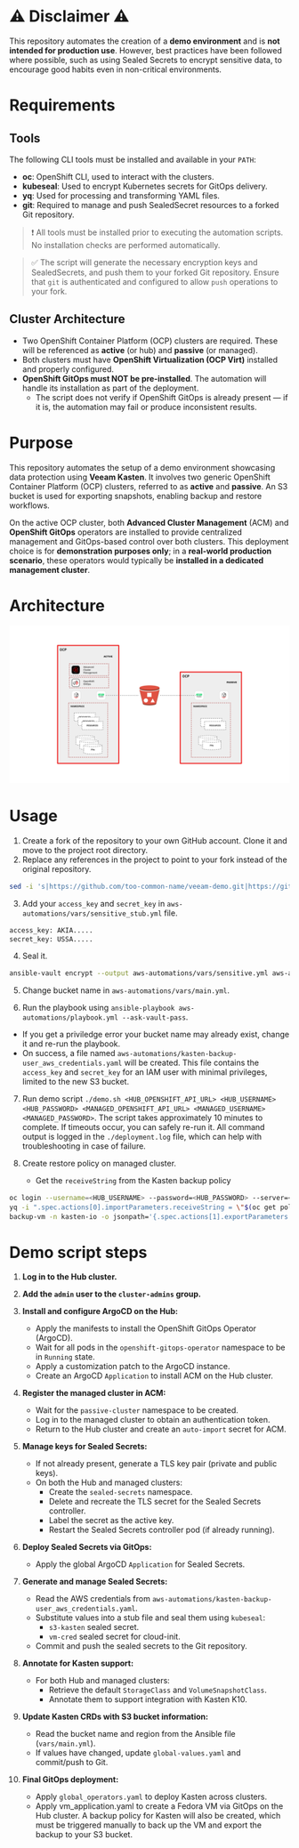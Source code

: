 # ⚠️ Disclaimer ⚠️
This repository automates the creation of a **demo environment** and is **not intended for production use**.
However, best practices have been followed where possible, such as using Sealed Secrets to encrypt sensitive data, to encourage good habits even in non-critical environments. 

# Requirements

## Tools

The following CLI tools must be installed and available in your `PATH`:

- **oc**: OpenShift CLI, used to interact with the clusters.
- **kubeseal**: Used to encrypt Kubernetes secrets for GitOps delivery.
- **yq**: Used for processing and transforming YAML files.
- **git**: Required to manage and push SealedSecret resources to a forked Git repository.

> ❗ All tools must be installed prior to executing the automation scripts. No installation checks are performed automatically.

> ✅ The script will generate the necessary encryption keys and SealedSecrets, and push them to your forked Git repository. Ensure that `git` is authenticated and configured to allow `push` operations to your fork.

## Cluster Architecture

- Two OpenShift Container Platform (OCP) clusters are required. These will be referenced as **active** (or hub) and **passive** (or managed).
- Both clusters must have **OpenShift Virtualization (OCP Virt)** installed and properly configured.
- **OpenShift GitOps must NOT be pre-installed**. The automation will handle its installation as part of the deployment.
  - The script does not verify if OpenShift GitOps is already present — if it is, the automation may fail or produce inconsistent results.

# Purpose
This repository automates the setup of a demo environment showcasing data protection using **Veeam Kasten**. It involves two generic OpenShift Container Platform (OCP) clusters, referred to as **active** and **passive**. An S3 bucket is used for exporting snapshots, enabling backup and restore workflows.

On the active OCP cluster, both **Advanced Cluster Management** (ACM) and **OpenShift GitOps** operators are installed to provide centralized management and GitOps-based control over both clusters. This deployment choice is for **demonstration purposes only**; in a **real-world production scenario**, these operators would typically be **installed in a dedicated management cluster**.

# Architecture

![Architecture of the system](./doc/arch.svg)

# Usage

1. Create a fork of the repository to your own GitHub account. Clone it and move to the project root directory.
2. Replace any references in the project to point to your fork instead of the original repository.
```bash
sed -i 's|https://github.com/too-common-name/veeam-demo.git|https://github.com/YOUR_USERNAME/veeam-demo.git|g' argocd-apps/*.yaml
```
3. Add your `access_key` and `secret_key` in `aws-automations/vars/sensitive_stub.yml` file.
```
access_key: AKIA.....
secret_key: USSA.....
```

4. Seal it.
```bash
ansible-vault encrypt --output aws-automations/vars/sensitive.yml aws-automations/vars/sensitive_stub.yml --ask-vault-pass
```

5. Change bucket name in `aws-automations/vars/main.yml`. 

6. Run the playbook using `ansible-playbook aws-automations/playbook.yml --ask-vault-pass`.
  - If you get a priviledge error your bucket name may already exist, change it and re-run the playbook.
  - On success, a file named `aws-automations/kasten-backup-user_aws_credentials.yaml` will be created. This file contains the `access_key` and `secret_key` for an IAM user with minimal privileges, limited to the new S3 bucket.

7. Run demo script `./demo.sh <HUB_OPENSHIFT_API_URL> <HUB_USERNAME> <HUB_PASSWORD> <MANAGED_OPENSHIFT_API_URL> <MANAGED_USERNAME> <MANAGED_PASSWORD>`. The script takes approximately 10 minutes to complete. If timeouts occur, you can safely re-run it.
All command output is logged in the `./deployment.log` file, which can help with troubleshooting in case of failure.

8. Create restore policy on managed cluster. 
   - Get the `receiveString` from the Kasten backup policy
```bash
oc login --username=<HUB_USERNAME> --password=<HUB_PASSWORD> --server=<HUB_OPENSHIFT_API_URL>
yq -i ".spec.actions[0].importParameters.receiveString = \"$(oc get policies.config.kio.kasten.io 
backup-vm -n kasten-io -o jsonpath='{.spec.actions[1].exportParameters.receiveString}')\"" ./restore/restore.yaml 
```

# Demo script steps

1. **Log in to the Hub cluster.**

2. **Add the `admin` user to the `cluster-admins` group.**

3. **Install and configure ArgoCD on the Hub:**
   - Apply the manifests to install the OpenShift GitOps Operator (ArgoCD).
   - Wait for all pods in the `openshift-gitops-operator` namespace to be in `Running` state.
   - Apply a customization patch to the ArgoCD instance.
   - Create an ArgoCD `Application` to install ACM on the Hub cluster.

4. **Register the managed cluster in ACM:**
   - Wait for the `passive-cluster` namespace to be created.
   - Log in to the managed cluster to obtain an authentication token.
   - Return to the Hub cluster and create an `auto-import` secret for ACM.

5. **Manage keys for Sealed Secrets:**
   - If not already present, generate a TLS key pair (private and public keys).
   - On both the Hub and managed clusters:
     - Create the `sealed-secrets` namespace.
     - Delete and recreate the TLS secret for the Sealed Secrets controller.
     - Label the secret as the active key.
     - Restart the Sealed Secrets controller pod (if already running).

6. **Deploy Sealed Secrets via GitOps:**
   - Apply the global ArgoCD `Application` for Sealed Secrets.

7. **Generate and manage Sealed Secrets:**
   - Read the AWS credentials from `aws-automations/kasten-backup-user_aws_credentials.yaml`.
   - Substitute values into a stub file and seal them using `kubeseal`:
     - `s3-kasten` sealed secret.
     - `vm-cred` sealed secret for cloud-init.
   - Commit and push the sealed secrets to the Git repository.

8. **Annotate for Kasten support:**
   - For both Hub and managed clusters:
     - Retrieve the default `StorageClass` and `VolumeSnapshotClass`.
     - Annotate them to support integration with Kasten K10.

9. **Update Kasten CRDs with S3 bucket information:**
   - Read the bucket name and region from the Ansible file (`vars/main.yml`).
   - If values have changed, update `global-values.yaml` and commit/push to Git.

10. **Final GitOps deployment:**
    - Apply `global_operators.yaml` to deploy Kasten across clusters.
    - Apply vm_application.yaml to create a Fedora VM via GitOps on the Hub cluster. A backup policy for Kasten will also be created, which must be triggered manually to back up the VM and export the backup to your S3 bucket.